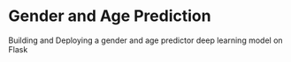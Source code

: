 # Gender and Age Prediction

Building and Deploying a gender and age predictor deep learning model on Flask